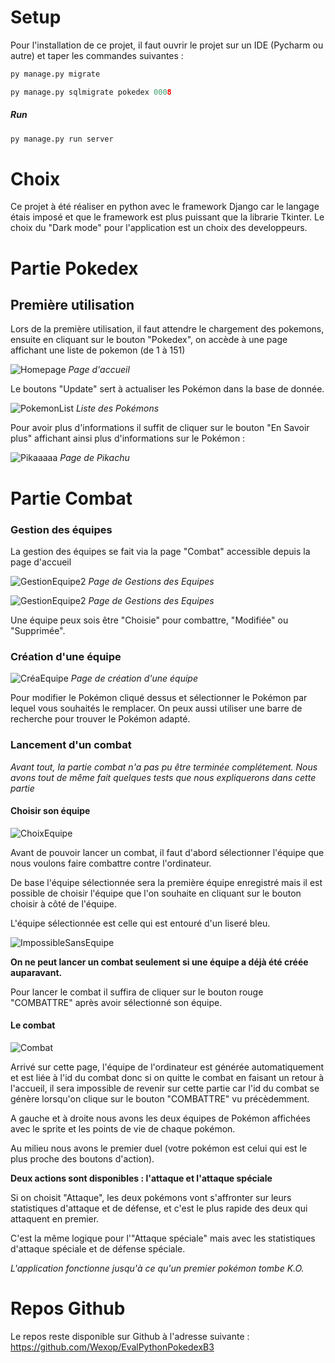 # Setup

Pour l'installation de ce projet, il faut ouvrir le projet sur un IDE (Pycharm ou autre) et taper les commandes suivantes : 

``` python
py manage.py migrate
```

``` python
py manage.py sqlmigrate pokedex 0008
```

##### Run 

``` python
py manage.py run server
```

# Choix 

Ce projet à été réaliser en python avec le framework Django car le langage étais imposé et que le framework est plus puissant que la librarie Tkinter.
Le choix du "Dark mode" pour l'application est un choix des developpeurs.
# Partie Pokedex

## Première utilisation

Lors de la première utilisation, il faut attendre le chargement des pokemons, ensuite en cliquant sur le bouton "Pokedex", on accède à une page affichant une liste de pokemon (de 1 à 151)

![Homepage](https://github.com/Wexop/EvalPythonPokedexB3/blob/master/AssetsDocs/Pasted%20image%2020231220161655.png?raw=true)
*Page d'accueil*

Le boutons "Update" sert à actualiser les Pokémon dans la base de donnée.

![PokemonList](https://github.com/Wexop/EvalPythonPokedexB3/blob/master/AssetsDocs/Pasted%20image%2020231220161617.png?raw=true)
*Liste des Pokémons*

Pour avoir plus d'informations il suffit de cliquer sur le bouton "En Savoir plus" affichant ainsi plus d'informations sur le Pokémon :

![Pikaaaaa](https://github.com/Wexop/EvalPythonPokedexB3/blob/master/AssetsDocs/Pasted%20image%2020231220161918.png?raw=true)
*Page de Pikachu*
# Partie Combat

### Gestion des équipes 

La gestion des équipes se fait via la page "Combat" accessible depuis la page d'accueil

![GestionEquipe2](https://github.com/Wexop/EvalPythonPokedexB3/blob/master/AssetsDocs/Pasted%20image%2020240111085827.png?raw=true)
*Page de Gestions des Equipes*

![GestionEquipe2](https://github.com/Wexop/EvalPythonPokedexB3/blob/master/AssetsDocs/Pasted%20image%2020240111084616.png?raw=true)
*Page de Gestions des Equipes*

Une équipe peux sois être "Choisie" pour combattre, "Modifiée" ou "Supprimée".

### Création d'une équipe

![CréaEquipe](https://github.com/Wexop/EvalPythonPokedexB3/blob/master/AssetsDocs/Pasted%20image%2020240111084842.png?raw=true)
*Page de création d'une équipe*

Pour modifier le Pokémon cliqué dessus et sélectionner le Pokémon par lequel vous souhaités le remplacer.
On peux aussi utiliser une barre de recherche pour trouver le Pokémon adapté.

### Lancement d'un combat
*Avant tout, la partie combat n'a pas pu être terminée complétement. Nous avons tout de même fait quelques tests que nous expliquerons dans cette partie*

#### Choisir son équipe
![ChoixEquipe](https://github.com/Wexop/EvalPythonPokedexB3/blob/master/AssetsDocs/choose_team.png?raw=true)

Avant de pouvoir lancer un combat, il faut d'abord sélectionner l'équipe que nous voulons faire combattre contre l'ordinateur.

De base l'équipe sélectionnée sera la première équipe enregistré mais il est possible de choisir l'équipe que l'on souhaite en cliquant sur le bouton choisir à côté de l'équipe.

L'équipe sélectionnée est celle qui est entouré d'un liseré bleu.

![ImpossibleSansEquipe](https://github.com/Wexop/EvalPythonPokedexB3/blob/master/AssetsDocs/zero_team.png?raw=true)

**On ne peut lancer un combat seulement si une équipe a déjà été créée auparavant.**

Pour lancer le combat il suffira de cliquer sur le bouton rouge "COMBATTRE" après avoir sélectionné son équipe.

#### Le combat

![Combat](https://github.com/Wexop/EvalPythonPokedexB3/blob/master/AssetsDocs/combat.png?raw=true)

Arrivé sur cette page, l'équipe de l'ordinateur est générée automatiquement et est liée à l'id du combat donc si on quitte le combat en faisant un retour à l'accueil, il sera impossible de revenir sur cette partie car l'id du combat se génère lorsqu'on clique sur le bouton "COMBATTRE" vu précèdemment.

A gauche et à droite nous avons les deux équipes de Pokémon affichées avec le sprite et les points de vie de chaque pokémon.

Au milieu nous avons le premier duel (votre pokémon est celui qui est le plus proche des boutons d'action).

**Deux actions sont disponibles : l'attaque et l'attaque spéciale**

Si on choisit "Attaque", les deux pokémons vont s'affronter sur leurs statistiques d'attaque et de défense, et c'est le plus rapide des deux qui attaquent en premier.

C'est la même logique pour l'"Attaque spéciale" mais avec les statistiques d'attaque spéciale et de défense spéciale.

*L'application fonctionne jusqu'à ce qu'un premier pokémon tombe K.O.*

# Repos Github

Le repos reste disponible sur Github à l'adresse suivante : 
https://github.com/Wexop/EvalPythonPokedexB3